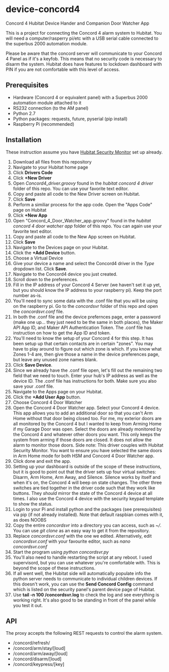 # device-concord4
Concord 4 Hubitat Device Hander and Companion Door Watcher App

This is a project for connecting the Concord 4 alarm system to Hubitat.  You will need a computer/rasperry pi/etc with a USB serial cable connected to the superbus 2000 automation module.

Please be aware that the concord server will communicate to your Concord 4 Panel as if it's a keyfob. This means that no security code is necessary to disarm the system. Hubitat does have features to lockdown dashboard with PIN if you are not comfortable with this level of access.

## Prerequisites

 - Hardware (Concord 4 or equivalent panel) with a Superbus 2000 automation module attached to it
 - RS232 connection (to the AM panel)
 - Python 2.7
 - Python packages: requests, future, pyserial (pip install)
 - Raspberry Pi (recommended)

## Installation

These instruction assume you have <a href="https://docs.hubitat.com/index.php?title=Hubitat_Safety_Monito">Hubitat Security Monitor</a> set up already. 

 1. Download all files from this repository
 2. Navigate to your Hubitat home page
 3. Click **Drivers Code**
 4. Click **+New Driver**
 5. Open *Concord4_driver.groovy* found in the *hubitat concord 4 driver* folder of this repo. You can use your favorite text editor.
 6. Copy and paste all code to the New Driver screen on Hubitat.
 7. Click **Save**
 8. Perform a similiar process for the app code. Open the "Apps Code" page on Hubitat
 9. Click **+New App**
 10. Open "Concord_4_Door_Watcher_app.groovy" found in the *hubitat concord 4 door watcher app* folder of this repo. You can again use your favorite text editor.
 11. Copy and paste all code to the New App screen on Hubitat.
 12. Click **Save**
 13. Navigate to the Devices page on your Hubitat. 
 14. Click the **+Add Device** button.
 15. Choose a Virtual Device
 16. Give your device a name and select the Concord4 driver in the *Type* dropdown list. Click **Save**.
 17. Navigate to the Concord4 device you just created.
 18. Scroll down to the preferences.
 19. Fill in the IP address of your Concord 4 Server (we haven't set it up yet, but you should know the IP address to your raspberry pi). Keep the port number as-is. 
 20. You'll need to sync some data with the .conf file that you will be using on the raspberry pi. Go to the *concordsvr* folder of this repo and open the *concordsvr.conf* file.
 21. In both the .conf file and the device prefernces page, enter a password (make one up... they just need to be the same in both places), the Maker API App ID, and Maker API Authentication Token. The .conf file has instruction on how to get the App ID and token.
 22. You'll need to know the setup of your Concord 4 for this step. It has been setup up that certain contacts are in certain "zones". You may have to play around to figure out which zone is which. If you know what Zones 1-4 are, then give those a name in the device preferences page, but leave any unused zone names blank.
 23. Click **Save Device**. 
 24. Since we already have the .conf file open, let's fill out the remaining two field that we need to touch. Enter your hub's IP address as well as the device ID. The .conf file has instructions for both. Make sure you also save your .conf file.
 25. Navigate to the Apps page on your Hubitat. 
 26. Click the **+Add User App** button.
 27. Choose Concord 4 Door Watcher
 28. Open the Concord 4 Door Watcher app. Select your Concord 4 device. This app allows you to add an additional door so that you can't Arm Home without that door being closed too. For me, my exterior doors are all monitored by the Concord 4 but I wanted to keep from Arming Home if my Garage Door was open. Select the doors are already monitored by the Concord 4 and whatever other doors you want. This only keeps the system from arming if those doors are closed. It does not allow the alarm to monitor those doors. Side note: This driver couples with Hubitat Security Monitor. You want to ensure you have selected the same doors in Arm Home mode for both HSM and Concord 4 Door Watcher app.
 29. Click done and exit the app.
 30. Setting up your dashboard is outside of the scope of these instructions, but it is good to point out that the driver sets up four virtual switches: Disarm, Arm Home, Arm Away, and Silence. Silence works by itself and when it's on, the Concord 4 will beep on state changes. The other three switches are tied together in the driver code such that they work like buttons. They _should_ mirror the state of the Concord 4 device at all times. I also use the Concord 4 device with the security keypad template to show the status.
 31. Login to your Pi and install python and the packages (see prerequisites) via pip (if not already installed). Note that default raspbian comes with it, as does NOOBS
 32. Copy the entire *concordsvr* into a directory you can access, such as *~/*. You can use *git clone* as an easy way to get it from the repository.
 33. Replace *concordsvr.conf* with the one we edited. Alternatively, edit *concordsvr.conf* with your favourite editor, such as *nano concordsvr.conf*
 34.  Start the program using *python concordsvr.py*
 35. You'll also need to handle restarting the script at any reboot. I used supervisord, but you can use whatever you're comfortable with. This is beyond the scope of these instructions.
 36. If all went well, the Hubitat side will automatically populate info the python server needs to communicate to individual children devices. If this doesn't work, you can use the **Send Concord Config** command which is listed on the security panel's parent device page of Hubitat.
 37. Use **tail -n 100 <path to your concordsvr folder>/concordsvr.log** to check the log and see everything is working right. It's also good to be standing in front of the panel while you test it out.


## API
The proxy accepts the following REST requests to control the alarm system.

* /concord/refresh/
* /concord/arm/stay/[loud]
* /concord/arm/away/[loud]
* /concord/disarm/[loud]
* /concord/keypress/[key]

